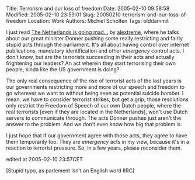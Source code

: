 Title: Terrorism and our loss of freedom
Date: 2005-02-10 09:58:58
Modified: 2005-02-10 23:59:01
Slug: 20050210-terrorism-and-our-loss-of-freedom
Location: Work
Authors: Michiel Scholten
Tags: olddammit

<p>I just read <a href="http://www.alextreme.org/drupal/?q=node/view/324">The Netherlands is going mad...</a> by <a href="http://www.alextreme.org/">alextreme</a>, where he talks about our great minister Donner pushing some really restricting and fairly stupid acts through the parliament. It's all about having control over internet publications, mandatory identification and other <em>emergency</em> control acts. I don't know, but are the terrorists succeeding in their acts and actually frightening our leaders? An act wherein they start terrorising their own people, kinda like the US government is doing?</p>

<p>The only real consequence of the rise of terrorist acts of the last years is our governments restricting more and more of our speech and freedom to go wherever we want to without being seen as potential suicide bomber. I mean, we have to consider terrorist strikes, but get a grip; those resolutions only restrict the Freedom of Speech of our own Dutch people, where the real terrorists [even if they are located in the Netherlands], won't use Dutch servers to communicate through. The acts Donner pushes just aren't the answer to the problem. And we don't even know how big that problem is.</p>

<p>I just hope that if our government agree with those acts, they agree to have them temporarily too. They are <em>emergency</em> acts in my view, because it's in a reaction to terrorist pressure. So, in a few years, please reconsider them.</p>

<div class="edit">edited at 2005-02-10 23:57CET</div>
<p>[Stupid typo, as parlement isn't an English word IIRC]</p>